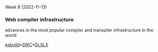 Week 8 (2022-11-13)

### Web compiler infrastructure

advances in the most popular compiler and transpiler infrastructure in the world

[esbuild](https://esbuild.github.io/)•[SWC](https://swc.rs/)•[GLSLX](https://evanw.github.io/glslx/)